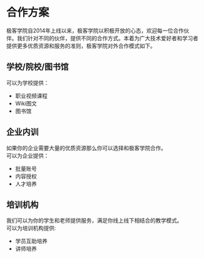# 合作方案

极客学院自2014年上线以来，极客学院以积极开放的心态，欢迎每一位合作伙伴。我们针对不同的伙伴，提供不同的合作方式。本着为广大技术爱好者和学习者提供更多优质资源和服务的准则，极客学院对外合作模式如下。

## 学校/院校/图书馆
可以为学校提供：
* 职业视频课程
* Wiki图文
* 图书馆

## 企业内训
如果你的企业需要大量的优质资源那么你可以选择和极客学院合作。<br>
可以为企业提供：<br>
* 批量账号
* 内容授权
* 人才培养

## 培训机构
我们可以为你的学生和老师提供服务，满足你线上线下相结合的教学模式。<br>
可以为培训机构提供:<br>
* 学员互助培养
* 讲师培养
